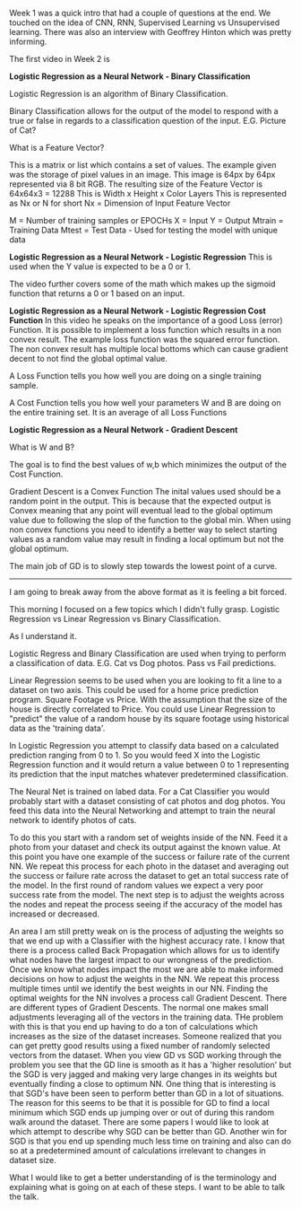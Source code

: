 Week 1 was a quick intro that had a couple of questions at the end.
We touched on the idea of CNN, RNN, Supervised Learning vs Unsupervised learning.
There was also an interview with Geoffrey Hinton which was pretty informing.

The first video in Week 2 is

__Logistic Regression as a Neural Network - Binary Classification__

Logistic Regression is an algorithm of Binary Classification.

Binary Classification allows for the output of the model to respond with a true or false in regards to a classification question of the input. E.G. Picture of Cat?

What is a Feature Vector?

This is a matrix or list which contains a set of values. 
The example given was the storage of pixel values in an image. 
This image is 64px by 64px represented via 8 bit RGB.
The resulting size of the Feature Vector is 64x64x3 = 12288
This is Width x Height x Color Layers
This is represented as Nx or N for short
Nx = Dimension of Input Feature Vector

M = Number of training samples or EPOCHs
X = Input
Y = Output
Mtrain = Training Data
Mtest = Test Data - Used for testing the model with unique data

__Logistic Regression as a Neural Network - Logistic Regression__
This is used when the Y value is expected to be a 0 or 1. 

The video further covers some of the math which makes up the sigmoid function that returns a 0 or 1 based on an input. 

__Logistic Regression as a Neural Network - Logistic Regression Cost Function__
In this video he speaks on the importance of a good Loss (error) Function.
It is possible to implement a loss function which results in a non convex result. 
The example loss function was the squared error function. 
The non convex result has multiple local bottoms which can cause gradient decent to not find the global optimal value. 

A Loss Function tells you how well you are doing on a single training sample.

A Cost Function tells you how well your parameters W and B are doing on the entire training set. 
It is an average of all Loss Functions

__Logistic Regression as a Neural Network - Gradient Descent__


What is W and B?

The goal is to find the best values of w,b which minimizes the output of the Cost Function.

Gradient Descent is a Convex Function
The inital values used should be a random point in the output. 
This is because that the expected output is Convex meaning that any point will eventual lead to the global optimum value due to following the slop of the function to the global min. When using non convex functions you need to identify a better way to select starting values as a random value may result in finding a local optimum but not the global optimum.

The main job of GD is to slowly step towards the lowest point of a curve. 

----

I am going to break away from the above format as it is feeling a bit forced. 

This morning I focused on a few topics which I didn't fully grasp. 
Logistic Regression vs Linear Regression vs Binary Classification. 

As I understand it. 

Logistic Regress and Binary Classification are used when trying to perform a classification of data. E.G. Cat vs Dog photos. Pass vs Fail predictions. 

Linear Regression seems to be used when you are looking to fit a line to a dataset on two axis. This could be used for a home price prediction program. Square Footage vs Price. With the assumption that the size of the house is directly correlated to Price. You could use Linear Regression to "predict" the value of a random house by its square footage using historical data as the 'training data'. 

In Logistic Regression you attempt to classify data based on a calculated prediction ranging from 0 to 1. So you would feed X into the Logistic Regression function and it would return a value between 0 to 1 representing its prediction that the input matches whatever predetermined classification. 

The Neural Net is trained on labed data. For a Cat Classifier you would probably start with a dataset consisting of cat photos and dog photos. You feed this data into the Neural Networking and attempt to train the neural network to identify photos of cats. 

To do this you start with a random set of weights inside of the NN. Feed it a photo from your dataset and check its output against the known value. At this point you have one example of the success or failure rate of the current NN. We repeat this process for each photo in the dataset and averaging out the success or failure rate across the dataset to get an total success rate of the model. In the first round of random values we expect a very poor success rate from the model. The next step is to adjust the weights across the nodes and repeat the process seeing if the accuracy of the model has increased or decreased. 

An area I am still pretty weak on is the process of adjusting the weights so that we end up with a Classifier with the highest accuracy rate. I know that there is a process called Back Propagation which allows for us to identify what nodes have the largest impact to our wrongness of the prediction. Once we know what nodes impact the most we are able to make informed decisions on how to adjust the weights in the NN. We repeat this process multiple times until we identify the best weights in our NN. Finding the optimal weights for the NN involves a process call Gradient Descent. There are different types of Gradient Descents. The normal one makes small adjustments leveraging all of the vectors in the training data. THe problem with this is that you end up having to do a ton of calculations which increases as the size of the dataset increases. Someone realized that you can get pretty good results using a fixed number of randomly selected vectors from the dataset. When you view GD vs SGD working through the problem you see that the GD line is smooth as it has a 'higher resolution' but the SGD is very jagged and making very large changes in its weights but eventually finding a close to optimum NN. One thing that is interesting is that SGD's have been seen to perform better than GD in a lot of situations. The reason for this seems to be that it is possible for GD to find a local minimum which SGD ends up jumping over or out of during this random walk around the dataset. There are some papers I would like to look at which attempt to describe why SGD can be better than GD. Another win for SGD is that you end up spending much less time on training and also can do so at a predetermined amount of calculations irrelevant to changes in dataset size. 

What I would like to get a better understanding of is the terminology and explaining what is going on at each of these steps. I want to be able to talk the talk. 
